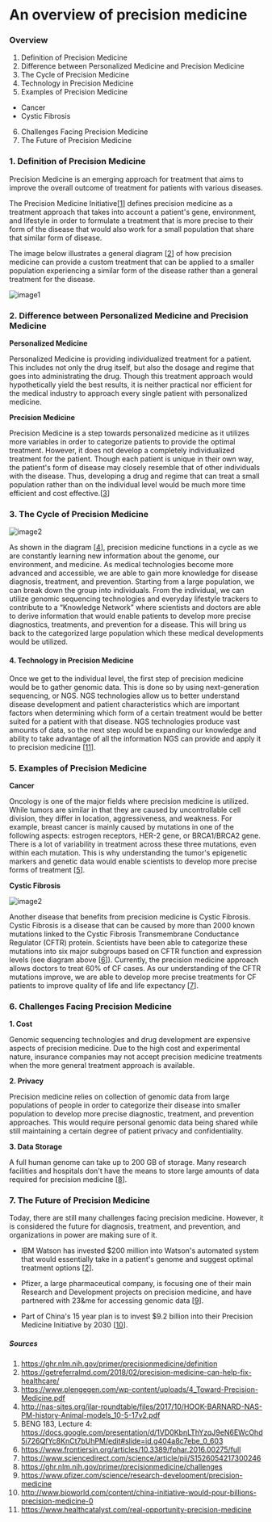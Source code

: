 # An overview of precision medicine


### Overview
1. Definition of Precision Medicine
2. Difference between Personalized Medicine and Precision Medicine
3. The Cycle of Precision Medicine
4. Technology in Precision Medicine
5. Examples of Precision Medicine
  * Cancer
  * Cystic Fibrosis
6. Challenges Facing Precision Medicine
7. The Future of Precision Medicine


### 1. Definition of Precision Medicine
Precision Medicine is an emerging approach for treatment that aims to improve the overall outcome of treatment for patients with various diseases.

The Precision Medicine Initiative[[1](https://ghr.nlm.nih.gov/primer/precisionmedicine/definition)] defines precision medicine as a treatment approach that takes into account a patient's gene, environment, and lifestyle in order to formulate a treatment that is more precise to their form of the disease that would also work for a small population that share that similar form of disease.

The image below illustrates a general diagram [[2](https://getreferralmd.com/2018/02/precision-medicine-can-help-fix-healthcare/)] of how precision medicine can provide a custom treatment that can be applied to a smaller population experiencing a similar form of the disease rather than a general treatment for the disease.

![image1](https://github.com/Zhong-Lab-UCSD/BENG183_FA18/blob/master/Final%20Paper%20Submission_ebeebe_attempt_2018-12-13-14-24-45_ElishaBeebe_Markdown/ElishaBeebe_Markdown/PM_diagram.jpg)

### 2. Difference between Personalized Medicine and Precision Medicine

**Personalized Medicine**

Personalized Medicine is providing individualized treatment for a patient. This includes not only the drug itself, but also the dosage and regime that goes into administrating the drug. Though this treatment approach would hypothetically yield the best results, it is neither practical nor efficient for the medical industry to approach every single patient with personalized medicine.

**Precision Medicine**

Precision Medicine is a step towards personalized medicine as it utilizes more variables in order to categorize patients to provide the optimal treatment. However, it does not develop a completely individualized treatment for the patient. Though each patient is unique in their own way, the patient's form of disease may closely resemble that of other individuals with the disease. Thus, developing a drug and regime that can treat a small population rather than on the individual level would be much more time efficient and cost effective.[[3](https://www.plengegen.com/wp-content/uploads/4_Toward-Precision-Medicine.pdf)]

### 3. The Cycle of Precision Medicine
![image2](https://github.com/Zhong-Lab-UCSD/BENG183_FA18/blob/master/Final%20Paper%20Submission_ebeebe_attempt_2018-12-13-14-24-45_ElishaBeebe_Markdown/ElishaBeebe_Markdown/PM_cycle.png)

As shown in the diagram [[4](http://nas-sites.org/ilar-roundtable/files/2017/10/HOOK-BARNARD-NAS-PM-history-Animal-models_10-5-17v2.pdf)], precision medicine functions in a cycle as we are constantly learning new information about the genome, our environment, and medicine. As medical technologies become more advanced and accessible, we are able to gain more knowledge for disease diagnosis, treatment, and prevention. Starting from a large population, we can break down the group into individuals. From the individual, we can utilize genomic sequencing technologies and everyday lifestyle trackers to contribute to a “Knowledge Network” where scientists and doctors are able to derive information that would enable patients to develop more precise diagnostics, treatments, and prevention for a disease. This will bring us back to the categorized large population which these medical developments would be utilized.

#### 4. Technology in Precision Medicine
Once we get to the individual level, the first step of precision medicine would be to gather genomic data. This is done so by using next-generation sequencing, or NGS. NGS technologies allow us to better understand disease development and patient characteristics which are important factors when determining which form of a certain treatment would be better suited for a patient with that disease. NGS technologies produce vast amounts of data, so the next step would be expanding our knowledge and ability to take advantage of all the information NGS can provide and apply it to precision medicine [[11](https://www.healthcatalyst.com/real-opportunity-precision-medicine)].

### 5. Examples of Precision Medicine
**Cancer**

Oncology is one of the major fields where precision medicine is utilized. While tumors are similar in that they are caused by uncontrollable cell division, they differ in location, aggressiveness, and weakness.
For example, breast cancer is mainly caused by mutations in one of the following aspects: estrogen receptors, HER-2 gene, or BRCA1/BRCA2 gene. There is a lot of variability in treatment across these three mutations, even within each mutation. This is why understanding the tumor's epigenetic markers and genetic data would enable scientists to develop more precise forms of treatment [[5](https://docs.google.com/presentation/d/1VD0KbnLThYzqJ9eN6EWcOhd5i726QfYc8KnCt7bUhPM/edit#slide=id.g404a8c7ebe_0_603)].

**Cystic Fibrosis**

![image2](https://github.com/Zhong-Lab-UCSD/BENG183_FA18/blob/master/Final%20Paper%20Submission_ebeebe_attempt_2018-12-13-14-24-45_ElishaBeebe_Markdown/ElishaBeebe_Markdown/PM_CF.jpg)

Another disease that benefits from precision medicine is Cystic Fibrosis. Cystic Fibrosis is a disease that can be caused by more than 2000 known mutations linked to the Cystic Fibrosis Transmembrane Conductance Regulator (CFTR) protein. Scientists have been able to categorize these mutations into six major subgroups based on CFTR function and expression levels (see diagram above [[6](https://www.frontiersin.org/articles/10.3389/fphar.2016.00275/full)]). Currently, the precision medicine approach allows doctors to treat 60% of CF cases. As our understanding of the CFTR mutations improve, we are able to develop more precise treatments for CF patients to improve quality of life and life expectancy [[7](https://www.sciencedirect.com/science/article/pii/S1526054217300246)].

### 6. Challenges Facing Precision Medicine
**1. Cost**

Genomic sequencing technologies and drug development are expensive aspects of precision medicine. Due to the high cost and experimental nature, insurance companies may not accept precision medicine treatments when the more general treatment approach is available.

**2. Privacy**

Precision medicine relies on collection of genomic data from large populations of people in order to categorize their disease into smaller population to develop more precise diagnostic, treatment, and prevention approaches. This would require personal genomic data being shared while still maintaining a certain degree of patient privacy and confidentiality.

**3. Data Storage**

A full human genome can take up to 200 GB of storage. Many research facilities and hospitals don't have the means to store large amounts of data required for precision medicine [[8](https://ghr.nlm.nih.gov/primer/precisionmedicine/challenges)].

### 7. The Future of Precision Medicine
Today, there are still many challenges facing precision medicine. However, it is considered the future for diagnosis, treatment, and prevention, and organizations in power are making sure of it.

  * IBM Watson has invested $200 million into Watson's automated system that would essentially take in a patient's genome and suggest optimal treatment options [[2](https://getreferralmd.com/2018/02/precision-medicine-can-help-fix-healthcare/)].

  * Pfizer, a large pharmaceutical company, is focusing one of their main Research and Development projects on precision medicine, and have partnered with 23&me for accessing genomic data [[9](https://www.pfizer.com/science/research-development/precision-medicine)].

  * Part of China's 15 year plan is to invest $9.2 billion into their Precision Medicine Initiative by 2030 [[10](http://www.bioworld.com/content/china-initiative-would-pour-billions-precision-medicine-0)].

##### Sources
1. https://ghr.nlm.nih.gov/primer/precisionmedicine/definition
2. https://getreferralmd.com/2018/02/precision-medicine-can-help-fix-healthcare/
3. https://www.plengegen.com/wp-content/uploads/4_Toward-Precision-Medicine.pdf
4. http://nas-sites.org/ilar-roundtable/files/2017/10/HOOK-BARNARD-NAS-PM-history-Animal-models_10-5-17v2.pdf
5. BENG 183, Lecture 4: https://docs.google.com/presentation/d/1VD0KbnLThYzqJ9eN6EWcOhd5i726QfYc8KnCt7bUhPM/edit#slide=id.g404a8c7ebe_0_603
6. https://www.frontiersin.org/articles/10.3389/fphar.2016.00275/full
7. https://www.sciencedirect.com/science/article/pii/S1526054217300246
8. https://ghr.nlm.nih.gov/primer/precisionmedicine/challenges
9. https://www.pfizer.com/science/research-development/precision-medicine
10. http://www.bioworld.com/content/china-initiative-would-pour-billions-precision-medicine-0
11. https://www.healthcatalyst.com/real-opportunity-precision-medicine
